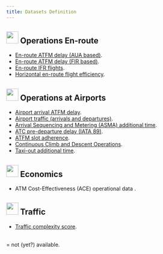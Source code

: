 ```yaml
---
title: Datasets Definition
---
```


## <img src="/images/prcq-operations-enroute.png" width="32" height="32"> Operations En-route

- [En-route ATFM delay (AUA based)](en-route-atfm-delay-aua/).
- [En-route ATFM delay (FIR based)](en-route-atfm-delay-fir/).
- [En-route IFR flights](en-route-traffic/).
- [Horizontal en-route flight efficiency](horizontal-flight-efficiency/).


## <img src="/images/prcq-operations-airport.png" width="32" height="32"> Operations at Airports

- [Airport arrival ATFM delay](airport-arrival-atfm-delay/).
- [Airport traffic (arrivals and departures)](airport-traffic/).
- [Arrival Sequencing and Metering (ASMA) additional time](asma-additional-time/).
- [ATC pre-departure delay (IATA 89)](atc-pre-departure-delay/).
- [ATFM slot adherence](atfm-slot-adherence/).
- [Continuous Climb and Descent Operations](continuous-climb-descent/).
- [Taxi-out additional time](taxi-out-additional-time/).


## <img src="/images/prcq-economics.png" width="32" height="32"> Economics

- ATM Cost-Effectiveness (ACE) operational data <span><i class="fa fa-exclamation-triangle" style="color: #337ab7;"></i>.


## <img src="/images/prcq-traffic.png" width="32" height="32"> Traffic

- [Traffic complexity score](traffic-complexity-score/).

<br>
<i class="fa fa-exclamation-triangle" style="color: #337ab7;"></i> = not (yet?) available.



